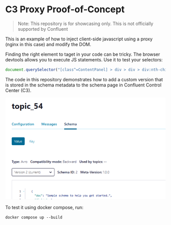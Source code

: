 # C3 Proxy Proof-of-Concept

> Note: This repository is for showcasing only. This is not officially supported by Confluent

This is an example of how to inject client-side javascript using a proxy (nginx in this case) and modify the DOM.

Finding the right element to taget in your code can be tricky. The browser devtools allows you to execute JS statements. Use it to test your selectors:

```js
document.querySelector("[class^=ContentPanel] > div > div > div:nth-child(2)");
```

The code in this repository demonstrates how to add a custom version that is stored in the schema metadata to the schema page in Confluent Control Center (C3).

![C3 UI version modification](docs/c3-version-mod.png)


To test it using docker compose, run:

```
docker compose up --build
```